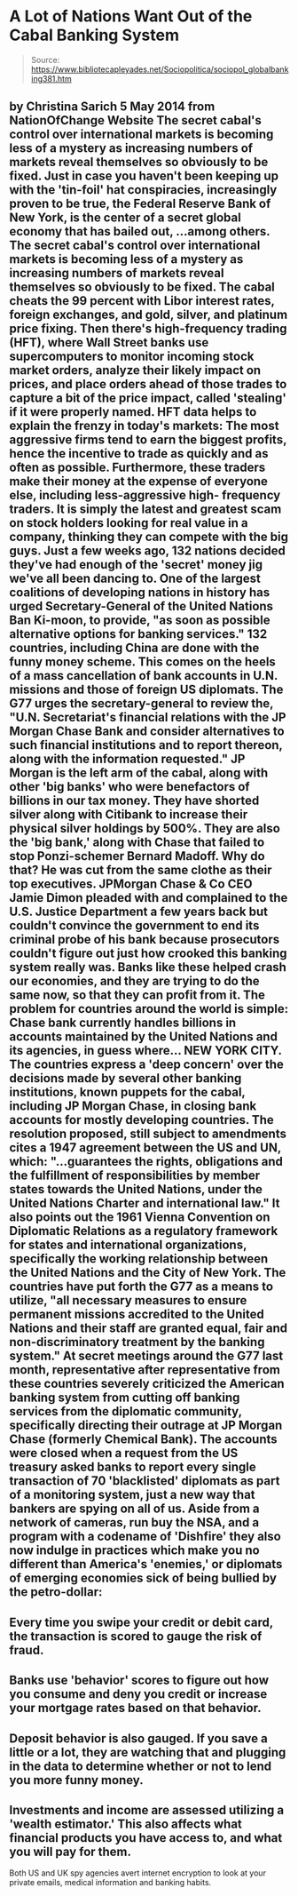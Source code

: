 # A Lot of Nations Want Out of the Cabal Banking System

> Source: https://www.bibliotecapleyades.net/Sociopolitica/sociopol_globalbanking381.htm

by Christina Sarich
5 May 2014
from
NationOfChange Website
The secret cabal's control
over international markets
is becoming less of a mystery
as increasing numbers of markets
reveal themselves so obviously to be
fixed.
Just in case you haven't been keeping up with
the 'tin-foil' hat conspiracies, increasingly proven to be true, the Federal
Reserve Bank of New York, is the center of a secret
global economy that has bailed out,
...among others.
The secret cabal's
control over international markets is becoming less of a mystery as
increasing numbers of markets reveal themselves so obviously to be fixed.
The cabal cheats the 99 percent with Libor interest rates, foreign
exchanges, and gold, silver, and platinum price fixing.
Then there's high-frequency trading (HFT), where
Wall Street banks use supercomputers to monitor incoming stock market
orders, analyze their likely impact on prices, and place orders ahead of
those trades to capture a bit of the price impact, called 'stealing' if it
were properly named.
HFT data helps to explain the frenzy
in today's markets:
The most aggressive firms tend to earn the
biggest profits, hence the incentive to trade as quickly and as often as
possible.
Furthermore, these traders make their money at
the expense of everyone else, including less-aggressive high- frequency
traders. It is simply the latest and greatest scam on stock holders looking
for real value in a company, thinking they can compete with the big guys.
Just a few weeks ago, 132 nations decided
they've had enough of the 'secret' money jig we've all been dancing to.
One of the largest coalitions of developing
nations in history has urged Secretary-General of
the United Nations Ban
Ki-moon, to provide,
"as soon as possible
alternative options
for banking services."
132 countries, including China are done with the
funny money scheme. This comes on the heels of a mass cancellation of bank
accounts in U.N. missions and those of foreign US diplomats.
The G77
urges the secretary-general to review the,
"U.N. Secretariat's financial relations with
the JP Morgan Chase Bank and consider alternatives to such financial
institutions and to report thereon, along with the information
requested."
JP Morgan is the left arm of the cabal, along
with other 'big banks' who were benefactors of billions in our tax money.
They have shorted
silver along with Citibank to increase their physical silver holdings by
500%. They are also the 'big bank,' along with Chase that failed to stop
Ponzi-schemer
Bernard Madoff.
Why do that? He was cut from the same clothe as
their top executives.
JPMorgan Chase & Co CEO Jamie
Dimon pleaded with and complained to the U.S. Justice Department a few
years back but couldn't convince the government to end its criminal probe of
his bank because prosecutors couldn't figure out just how crooked this
banking system really was.
Banks like these helped
crash our economies, and they are trying to do the same now, so that
they can profit from it.
The problem for countries around the world is
simple:
Chase bank currently handles billions in accounts maintained by the
United Nations and its agencies, in guess where... NEW YORK CITY.
The countries express a 'deep concern' over the
decisions made by several other banking institutions, known puppets for the
cabal, including JP Morgan Chase, in closing bank accounts for mostly
developing countries.
The resolution proposed, still subject to
amendments cites a 1947 agreement between the US and UN, which:
"...guarantees the rights, obligations
and the fulfillment of responsibilities by member states towards the
United Nations, under the United Nations Charter and international law."
It also points out the 1961 Vienna Convention on
Diplomatic Relations as a regulatory framework for states and international
organizations, specifically the working relationship between the United
Nations and the City of New York.
The countries have put forth
the G77 as a means to utilize,
"all necessary measures to ensure permanent
missions accredited to the United Nations and their staff are granted
equal, fair and non-discriminatory treatment by the banking system."
At secret meetings around the G77 last month,
representative after representative from these countries severely criticized
the American banking system from cutting off banking services from the
diplomatic community, specifically directing their outrage at JP Morgan
Chase (formerly Chemical Bank).
The accounts were closed when a request from the
US treasury asked banks to report every single transaction of 70
'blacklisted' diplomats as part of a monitoring system, just a new way that bankers
are spying on all of us.
Aside from a network of cameras, run buy
the NSA,
and a program with a codename of 'Dishfire'
they also now indulge in practices which make you no different than
America's 'enemies,' or diplomats of emerging economies sick of being
bullied by the petro-dollar:
-
Every time you
swipe your credit or debit card, the transaction is scored to
gauge the risk of fraud.
-
Banks use 'behavior' scores to figure
out how you consume and deny you credit or increase your mortgage
rates based on that behavior.
-
Deposit behavior is also gauged. If you
save a little or a lot, they are watching that and plugging in the
data to determine whether or not to lend you more funny money.
-
Investments and income are assessed
utilizing a 'wealth estimator.' This also affects what financial
products you have access to, and what you will pay for them.
-
Both US
and UK spy agencies avert internet encryption to look at your
private emails, medical information and banking habits.
